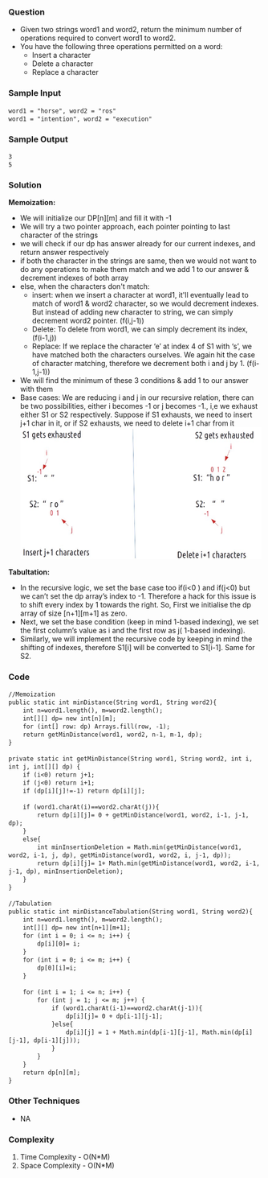 ### Question
- Given two strings word1 and word2, return the minimum number of operations required to convert word1 to word2. 
- You have the following three operations permitted on a word:
  - Insert a character 
  - Delete a character 
  - Replace a character

### Sample Input
    word1 = "horse", word2 = "ros"
    word1 = "intention", word2 = "execution"

### Sample Output
    3
    5

### Solution
**Memoization:**
- We will initialize our DP[n][m] and fill it with -1
- We will try a two pointer approach, each pointer pointing to last character of the strings
- we will check if our dp has answer already for our current indexes, and return answer respectively
- if both the character in the strings are same, then we would not want to do any operations to make them match and we add 1 to our answer & decrement indexes of both array
- else, when the characters don't match:
  - insert: when we insert a character at word1, it'll eventually lead to match of word1 & word2 character, so we would decrement indexes. But instead of adding new character to string, we can simply decrement word2 pointer. (f(i,j-1))
  - Delete: To delete from word1, we can simply decrement its index, (f(i-1,j))
  - Replace: If we replace the character ‘e’ at index 4 of S1 with ‘s’, we have matched both the characters ourselves. We again hit the case of character matching, therefore we decrement both i and j by 1. (f(i-1,j-1))
- We will find the minimum of these 3 conditions & add 1 to our answer with them
- Base cases: We are reducing i and j in our recursive relation, there can be two possibilities, either i becomes -1 or j becomes -1., i,e we exhaust either S1 or S2 respectively. Suppose if S1 exhausts, we need to insert j+1 char in it, or if S2 exhausts, we need to delete i+1 char from it
![img.png](img.png)

**Tabultation:**
- In the recursive logic, we set the base case too if(i<0 ) and if(j<0) but we can’t set the dp array’s index to -1. Therefore a hack for this issue is to shift every index by 1 towards the right. So, First we initialise the dp array of size [n+1][m+1] as zero.
- Next, we set the base condition (keep in mind 1-based indexing), we set the first column’s value as i and the first row as j( 1-based indexing).
- Similarly, we will implement the recursive code by keeping in mind the shifting of indexes, therefore S1[i] will be converted to S1[i-1]. Same for S2.

### Code
    //Memoization
    public static int minDistance(String word1, String word2){
        int n=word1.length(), m=word2.length();
        int[][] dp= new int[n][m];
        for (int[] row: dp) Arrays.fill(row, -1);
        return getMinDistance(word1, word2, n-1, m-1, dp);
    }

    private static int getMinDistance(String word1, String word2, int i, int j, int[][] dp) {
        if (i<0) return j+1;
        if (j<0) return i+1;
        if (dp[i][j]!=-1) return dp[i][j];

        if (word1.charAt(i)==word2.charAt(j)){
            return dp[i][j]= 0 + getMinDistance(word1, word2, i-1, j-1, dp);
        }
        else{
            int minInsertionDeletion = Math.min(getMinDistance(word1, word2, i-1, j, dp), getMinDistance(word1, word2, i, j-1, dp));
            return dp[i][j]= 1+ Math.min(getMinDistance(word1, word2, i-1, j-1, dp), minInsertionDeletion);
        }
    }

    //Tabulation
    public static int minDistanceTabulation(String word1, String word2){
        int n=word1.length(), m=word2.length();
        int[][] dp= new int[n+1][m+1];
        for (int i = 0; i <= n; i++) {
            dp[i][0]= i;
        }
        for (int i = 0; i <= m; i++) {
            dp[0][i]=i;
        }

        for (int i = 1; i <= n; i++) {
            for (int j = 1; j <= m; j++) {
                if (word1.charAt(i-1)==word2.charAt(j-1)){
                    dp[i][j]= 0 + dp[i-1][j-1];
                }else{
                    dp[i][j] = 1 + Math.min(dp[i-1][j-1], Math.min(dp[i][j-1], dp[i-1][j]));
                }
            }
        }
        return dp[n][m];
    }

### Other Techniques
- NA

### Complexity
1. Time Complexity - O(N*M)
2. Space Complexity - O(N*M)